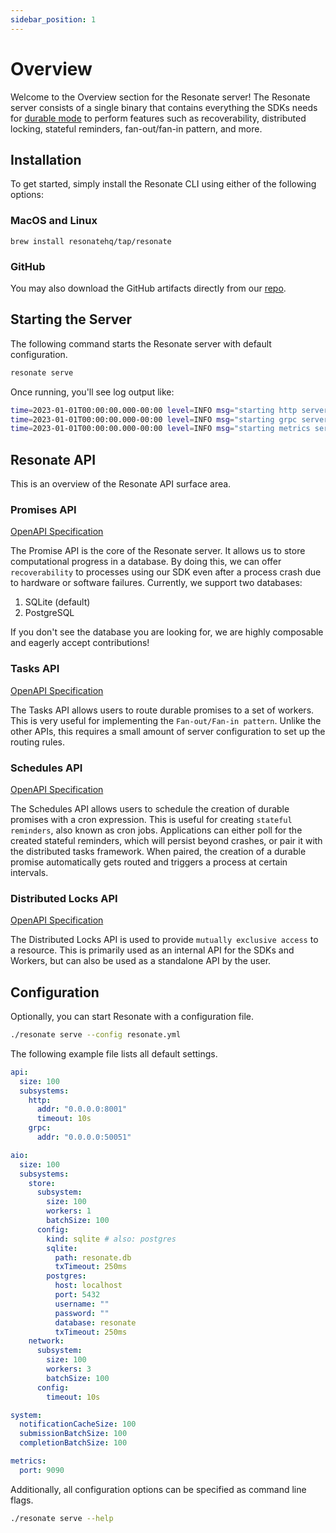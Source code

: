 ```yaml
---
sidebar_position: 1
---
```


# Overview

Welcome to the Overview section for the Resonate server! The Resonate server consists of a single binary that contains everything the SDKs needs for [durable mode](/sdks/typescript#durable-mode) to perform features such as recoverability, distributed locking, stateful reminders, fan-out/fan-in pattern, and more.

## Installation

To get started, simply install the Resonate CLI using either of the following options:

### MacOS and Linux

```shell
brew install resonatehq/tap/resonate
```

### GitHub

You may also download the GitHub artifacts directly from our [repo](https://github.com/resonatehq/resonate/releases).

## Starting the Server

The following command starts the Resonate server with default configuration.

```bash
resonate serve
```

Once running, you'll see log output like:

```bash
time=2023-01-01T00:00:00.000-00:00 level=INFO msg="starting http server" addr=0.0.0.0:8001
time=2023-01-01T00:00:00.000-00:00 level=INFO msg="starting grpc server" addr=0.0.0.0:50051
time=2023-01-01T00:00:00.000-00:00 level=INFO msg="starting metrics server" addr=:9090
```

## Resonate API

This is an overview of the Resonate API surface area.

### Promises API

[OpenAPI Specification](https://github.com/resonatehq/resonate/blob/main/api/promises-openapi.yml)

The Promise API is the core of the Resonate server. It allows us to store computational progress in a database. By doing this, we can offer `recoverability` to processes using our SDK even after a process crash due to hardware or software failures. Currently, we support two databases:

1. SQLite (default)
2. PostgreSQL

If you don't see the database you are looking for, we are highly composable and eagerly accept contributions!

### Tasks API

[OpenAPI Specification](https://github.com/resonatehq/resonate/blob/main/api/tasks-openapi.yml)

The Tasks API allows users to route durable promises to a set of workers. This is very useful for implementing the `Fan-out/Fan-in pattern`. Unlike the other APIs, this requires a small amount of server configuration to set up the routing rules.

### Schedules API

[OpenAPI Specification](https://github.com/resonatehq/resonate/blob/main/api/schedules-openapi.yml)

The Schedules API allows users to schedule the creation of durable promises with a cron expression. This is useful for creating `stateful reminders`, also known as cron jobs. Applications can either poll for the created stateful reminders, which will persist beyond crashes, or pair it with the distributed tasks framework. When paired, the creation of a durable promise automatically gets routed and triggers a process at certain intervals.

### Distributed Locks API

[OpenAPI Specification](https://github.com/resonatehq/resonate/blob/main/api/locks-openapi.yml)

The Distributed Locks API is used to provide `mutually exclusive access` to a resource. This is primarily used as an internal API for the SDKs and Workers, but can also be used as a standalone API by the user.

## Configuration

Optionally, you can start Resonate with a configuration file.

```bash
./resonate serve --config resonate.yml
```

The following example file lists all default settings.

```yaml title="resonate.yml"
api:
  size: 100
  subsystems:
    http:
      addr: "0.0.0.0:8001"
      timeout: 10s
    grpc:
      addr: "0.0.0.0:50051"

aio:
  size: 100
  subsystems:
    store:
      subsystem:
        size: 100
        workers: 1
        batchSize: 100
      config:
        kind: sqlite # also: postgres
        sqlite:
          path: resonate.db
          txTimeout: 250ms
        postgres:
          host: localhost
          port: 5432
          username: ""
          password: ""
          database: resonate
          txTimeout: 250ms
    network:
      subsystem:
        size: 100
        workers: 3
        batchSize: 100
      config:
        timeout: 10s

system:
  notificationCacheSize: 100
  submissionBatchSize: 100
  completionBatchSize: 100

metrics:
  port: 9090
```

Additionally, all configuration options can be specified as command line flags.

```bash
./resonate serve --help
```
